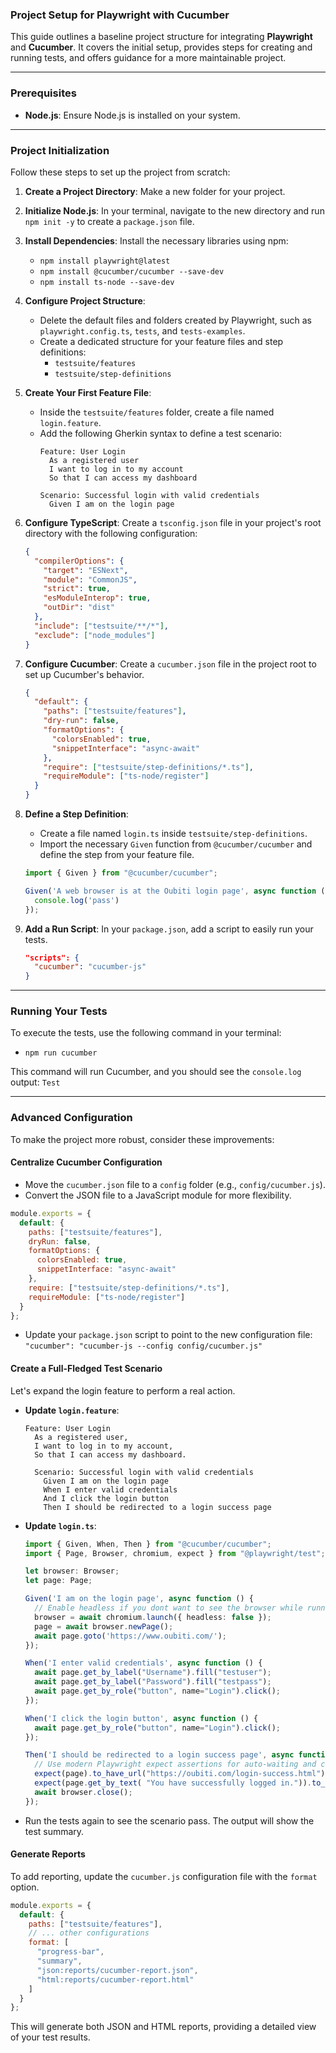 ### Project Setup for Playwright with Cucumber

This guide outlines a baseline project structure for integrating **Playwright** and **Cucumber**. It covers the initial setup, provides steps for creating and running tests, and offers guidance for a more maintainable project.

-----

### Prerequisites

  * **Node.js**: Ensure Node.js is installed on your system.

-----

### Project Initialization

Follow these steps to set up the project from scratch:

1.  **Create a Project Directory**: Make a new folder for your project.

2.  **Initialize Node.js**: In your terminal, navigate to the new directory and run `npm init -y` to create a `package.json` file.

3.  **Install Dependencies**: Install the necessary libraries using npm:

      * `npm install playwright@latest`
      * `npm install @cucumber/cucumber --save-dev`
      * `npm install ts-node --save-dev`

4.  **Configure Project Structure**:

      * Delete the default files and folders created by Playwright, such as `playwright.config.ts`, `tests`, and `tests-examples`.
      * Create a dedicated structure for your feature files and step definitions:
          * `testsuite/features`
          * `testsuite/step-definitions`

5.  **Create Your First Feature File**:

      * Inside the `testsuite/features` folder, create a file named `login.feature`.
      * Add the following Gherkin syntax to define a test scenario:
        ```gherkin
        Feature: User Login
          As a registered user
          I want to log in to my account
          So that I can access my dashboard

        Scenario: Successful login with valid credentials
          Given I am on the login page
        ```

6.  **Configure TypeScript**: Create a `tsconfig.json` file in your project's root directory with the following configuration:

    ```json
    {
      "compilerOptions": {
        "target": "ESNext",
        "module": "CommonJS",
        "strict": true,
        "esModuleInterop": true,
        "outDir": "dist"
      },
      "include": ["testsuite/**/*"],
      "exclude": ["node_modules"]
    }
    ```

7.  **Configure Cucumber**: Create a `cucumber.json` file in the project root to set up Cucumber's behavior.

    ```json
    {
      "default": {
        "paths": ["testsuite/features"],
        "dry-run": false,
        "formatOptions": {
          "colorsEnabled": true,
          "snippetInterface": "async-await"
        },
        "require": ["testsuite/step-definitions/*.ts"],
        "requireModule": ["ts-node/register"]
      }
    }
    ```

8.  **Define a Step Definition**:

      * Create a file named `login.ts` inside `testsuite/step-definitions`.
      * Import the necessary `Given` function from `@cucumber/cucumber` and define the step from your feature file.

    <!-- end list -->

    ```typescript
    import { Given } from "@cucumber/cucumber";

    Given('A web browser is at the Oubiti login page', async function () {
      console.log('pass')
    });
    ```

9.  **Add a Run Script**: In your `package.json`, add a script to easily run your tests.

    ```json
    "scripts": {
      "cucumber": "cucumber-js"
    }
    ```

-----

### Running Your Tests

To execute the tests, use the following command in your terminal:

  * `npm run cucumber`

This command will run Cucumber, and you should see the `console.log` output:
`Test`

-----

### Advanced Configuration

To make the project more robust, consider these improvements:

#### Centralize Cucumber Configuration

  * Move the `cucumber.json` file to a `config` folder (e.g., `config/cucumber.js`).
  * Convert the JSON file to a JavaScript module for more flexibility.

<!-- end list -->

```javascript
module.exports = {
  default: {
    paths: ["testsuite/features"],
    dryRun: false,
    formatOptions: {
      colorsEnabled: true,
      snippetInterface: "async-await"
    },
    require: ["testsuite/step-definitions/*.ts"],
    requireModule: ["ts-node/register"]
  }
};
```

  * Update your `package.json` script to point to the new configuration file:
    `"cucumber": "cucumber-js --config config/cucumber.js"`

#### Create a Full-Fledged Test Scenario

Let's expand the login feature to perform a real action.

  * **Update `login.feature`**:

    ```gherkin
    Feature: User Login
      As a registered user,
      I want to log in to my account,
      So that I can access my dashboard.

      Scenario: Successful login with valid credentials
        Given I am on the login page
        When I enter valid credentials
        And I click the login button
        Then I should be redirected to a login success page
    ```

  * **Update `login.ts`**:

    ```typescript
    import { Given, When, Then } from "@cucumber/cucumber";
    import { Page, Browser, chromium, expect } from "@playwright/test";

    let browser: Browser;
    let page: Page;

    Given('I am on the login page', async function () {
      // Enable headless if you dont want to see the browser while running the tests.
      browser = await chromium.launch({ headless: false });
      page = await browser.newPage();
      await page.goto('https://www.oubiti.com/');
    });

    When('I enter valid credentials', async function () {
      await page.get_by_label("Username").fill("testuser");
      await page.get_by_label("Password").fill("testpass");
      await page.get_by_role("button", name="Login").click();
    });

    When('I click the login button', async function () {
      await page.get_by_role("button", name="Login").click();
    });

    Then('I should be redirected to a login success page', async function () {
      // Use modern Playwright expect assertions for auto-waiting and clarity
      expect(page).to_have_url("https://oubiti.com/login-success.html");
      expect(page.get_by_text( "You have successfully logged in.")).to_be_visible();
      await browser.close();
    });
    ```

  * Run the tests again to see the scenario pass. The output will show the test summary.

#### Generate Reports

To add reporting, update the `cucumber.js` configuration file with the `format` option.

```javascript
module.exports = {
  default: {
    paths: ["testsuite/features"],
    // ... other configurations
    format: [
      "progress-bar",
      "summary",
      "json:reports/cucumber-report.json",
      "html:reports/cucumber-report.html"
    ]
  }
};
```

This will generate both JSON and HTML reports, providing a detailed view of your test results.
